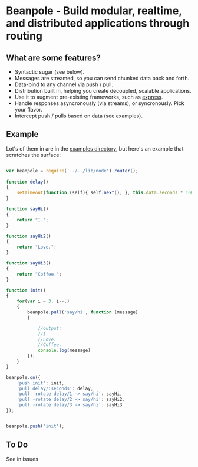 Beanpole - Build modular, realtime, and distributed applications through routing
================================================================================

What are some features?
-----------------------
	
- Syntactic sugar (see below). 
- Messages are streamed, so you can send chunked data back and forth.
- Data-bind to any channel via push / pull.
- Distribution built in, helping you create decoupled, scalable applications.
- Use it to augment pre-existing frameworks, such as [express](https://github.com/visionmedia/express).
- Handle responses asyncronously (via streams), or syncronously. Pick your flavor.
- Intercept push / pulls based on data (see examples).



Example
-------

Lot's of them in are in the [examples directory](https://github.com/spiceapps/beanpole/tree/master/examples), but here's an example that scratches the surface:

```javascript

var beanpole = require('../../lib/node').router();
	
function delay()
{
	setTimeout(function (self){ self.next(); }, this.data.seconds * 1000, this);
}

function sayHi()
{
	return "I.";
}

function sayHi2()
{
	return "Love.";
}

function sayHi3()
{
	return "Coffee.";
}

function init()
{
	for(var i = 3; i--;)
	{
		beanpole.pull('say/hi', function (message)
		{

			//output:
			//I.
			//Love.
			//Coffee.
			console.log(message)
		});	
	}
}

beanpole.on({
	'push init': init,
	'pull delay/:seconds': delay,
	'pull -rotate delay/1 -> say/hi': sayHi,
	'pull -rotate delay/2 -> say/hi': sayHi2,
	'pull -rotate delay/3 -> say/hi': sayHi3
});


beanpole.push('init');

```



To Do
-----

See in issues
